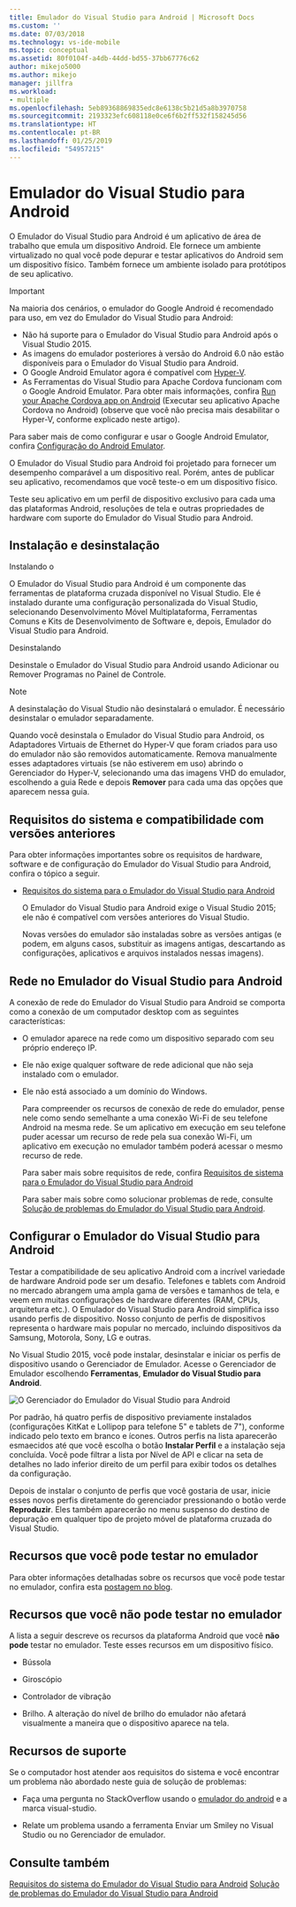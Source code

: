 ```yaml
---
title: Emulador do Visual Studio para Android | Microsoft Docs
ms.custom: ''
ms.date: 07/03/2018
ms.technology: vs-ide-mobile
ms.topic: conceptual
ms.assetid: 80f0104f-a4db-44dd-bd55-37bb67776c62
author: mikejo5000
ms.author: mikejo
manager: jillfra
ms.workload:
- multiple
ms.openlocfilehash: 5eb89368869835edc8e6138c5b21d5a8b3970758
ms.sourcegitcommit: 2193323efc608118e0ce6f6b2ff532f158245d56
ms.translationtype: HT
ms.contentlocale: pt-BR
ms.lasthandoff: 01/25/2019
ms.locfileid: "54957215"
---
```

# <a name="visual-studio-emulator-for-android"></a>Emulador do Visual Studio para Android

O Emulador do Visual Studio para Android é um aplicativo de área de trabalho que emula um dispositivo Android. Ele fornece um ambiente virtualizado no qual você pode depurar e testar aplicativos do Android sem um dispositivo físico. Também fornece um ambiente isolado para protótipos de seu aplicativo.

> [!IMPORTANT]
> Na maioria dos cenários, o emulador do Google Android é recomendado para uso, em vez do Emulador do Visual Studio para Android:
> - Não há suporte para o Emulador do Visual Studio para Android após o Visual Studio 2015.
> - As imagens do emulador posteriores à versão do Android 6.0 não estão disponíveis para o Emulador do Visual Studio para Android.
> - O Google Android Emulator agora é compatível com [Hyper-V](https://docs.microsoft.com/xamarin/android/get-started/installation/android-emulator/hardware-acceleration#hyper-v).
> - As Ferramentas do Visual Studio para Apache Cordova funcionam com o Google Android Emulator. Para obter mais informações, confira [Run your Apache Cordova app on Android](/visualstudio/cross-platform/tools-for-cordova/run-your-app/run-app-android#google-android-emulator) (Executar seu aplicativo Apache Cordova no Android) (observe que você não precisa mais desabilitar o Hyper-V, conforme explicado neste artigo).
>
> Para saber mais de como configurar e usar o Google Android Emulator, confira [Configuração do Android Emulator](https://docs.microsoft.com/xamarin/android/get-started/installation/android-emulator/).

 O Emulador do Visual Studio para Android foi projetado para fornecer um desempenho comparável a um dispositivo real. Porém, antes de publicar seu aplicativo, recomendamos que você teste-o em um dispositivo físico.

 Teste seu aplicativo em um perfil de dispositivo exclusivo para cada uma das plataformas Android, resoluções de tela e outras propriedades de hardware com suporte do Emulador do Visual Studio para Android.

##  <a name="Installing"></a>Instalação e desinstalação
 Instalando o

 O Emulador do Visual Studio para Android é um componente das ferramentas de plataforma cruzada disponível no Visual Studio. Ele é instalado durante uma configuração personalizada do Visual Studio, selecionando Desenvolvimento Móvel Multiplataforma, Ferramentas Comuns e Kits de Desenvolvimento de Software e, depois, Emulador do Visual Studio para Android.

 Desinstalando

 Desinstale o Emulador do Visual Studio para Android usando Adicionar ou Remover Programas no Painel de Controle.

> [!NOTE]
>  A desinstalação do Visual Studio não desinstalará o emulador. É necessário desinstalar o emulador separadamente.

 Quando você desinstala o Emulador do Visual Studio para Android, os Adaptadores Virtuais de Ethernet do Hyper-V que foram criados para uso do emulador não são removidos automaticamente. Remova manualmente esses adaptadores virtuais (se não estiverem em uso) abrindo o Gerenciador do Hyper-V, selecionando uma das imagens VHD do emulador, escolhendo a guia Rede e depois **Remover** para cada uma das opções que aparecem nessa guia.

##  <a name="Requirements"></a>Requisitos do sistema e compatibilidade com versões anteriores
 Para obter informações importantes sobre os requisitos de hardware, software e de configuração do Emulador do Visual Studio para Android, confira o tópico a seguir.

- [Requisitos do sistema para o Emulador do Visual Studio para Android](../cross-platform/system-requirements-for-the-visual-studio-emulator-for-android.md)

  O Emulador do Visual Studio para Android exige o Visual Studio 2015; ele não é compatível com versões anteriores do Visual Studio.

  Novas versões do emulador são instaladas sobre as versões antigas (e podem, em alguns casos, substituir as imagens antigas, descartando as configurações, aplicativos e arquivos instalados nessas imagens).

##  <a name="Networking"></a>Rede no Emulador do Visual Studio para Android
 A conexão de rede do Emulador do Visual Studio para Android se comporta como a conexão de um computador desktop com as seguintes características:

- O emulador aparece na rede como um dispositivo separado com seu próprio endereço IP.

- Ele não exige qualquer software de rede adicional que não seja instalado com o emulador.

- Ele não está associado a um domínio do Windows.

  Para compreender os recursos de conexão de rede do emulador, pense nele como sendo semelhante a uma conexão Wi-Fi de seu telefone Android na mesma rede. Se um aplicativo em execução em seu telefone puder acessar um recurso de rede pela sua conexão Wi-Fi, um aplicativo em execução no emulador também poderá acessar o mesmo recurso de rede.

  Para saber mais sobre requisitos de rede, confira [Requisitos de sistema para o Emulador do Visual Studio para Android](../cross-platform/system-requirements-for-the-visual-studio-emulator-for-android.md)

  Para saber mais sobre como solucionar problemas de rede, consulte [Solução de problemas do Emulador do Visual Studio para Android](../cross-platform/troubleshooting-the-visual-studio-emulator-for-android.md).

##  <a name="Configuring"></a>Configurar o Emulador do Visual Studio para Android
 Testar a compatibilidade de seu aplicativo Android com a incrível variedade de hardware Android pode ser um desafio. Telefones e tablets com Android no mercado abrangem uma ampla gama de versões e tamanhos de tela, e veem em muitas configurações de hardware diferentes (RAM, CPUs, arquitetura etc.). O Emulador do Visual Studio para Android simplifica isso usando perfis de dispositivo. Nosso conjunto de perfis de dispositivos representa o hardware mais popular no mercado, incluindo dispositivos da Samsung, Motorola, Sony, LG e outras.

 No Visual Studio 2015, você pode instalar, desinstalar e iniciar os perfis de dispositivo usando o Gerenciador de Emulador. Acesse o Gerenciador de Emulador escolhendo **Ferramentas**, **Emulador do Visual Studio para Android**.

 ![O Gerenciador do Emulador do Visual Studio para Android](../cross-platform/media/android_emu_manager.png "Android_Emu_Manager")

 Por padrão, há quatro perfis de dispositivo previamente instalados (configurações KitKat e Lollipop para telefone 5" e tablets de 7"), conforme indicado pelo texto em branco e ícones. Outros perfis na lista aparecerão esmaecidos até que você escolha o botão **Instalar Perfil** e a instalação seja concluída. Você pode filtrar a lista por Nível de API e clicar na seta de detalhes no lado inferior direito de um perfil para exibir todos os detalhes da configuração.

 Depois de instalar o conjunto de perfis que você gostaria de usar, inicie esses novos perfis diretamente do gerenciador pressionando o botão verde **Reproduzir**. Eles também aparecerão no menu suspenso do destino de depuração em qualquer tipo de projeto móvel de plataforma cruzada do Visual Studio.

##  <a name="FeaturesTest"></a> Recursos que você pode testar no emulador
 Para obter informações detalhadas sobre os recursos que você pode testar no emulador, confira esta [postagem no blog](https://blogs.msdn.microsoft.com/devops/2014/11/12/introducing-visual-studios-emulator-for-android/).

##  <a name="FeaturesNonTest"></a> Recursos que você não pode testar no emulador
 A lista a seguir descreve os recursos da plataforma Android que você **não pode** testar no emulador. Teste esses recursos em um dispositivo físico.

-   Bússola

-   Giroscópio

-   Controlador de vibração

-   Brilho. A alteração do nível de brilho do emulador não afetará visualmente a maneira que o dispositivo aparece na tela.

##  <a name="Support"></a> Recursos de suporte
 Se o computador host atender aos requisitos do sistema e você encontrar um problema não abordado neste guia de solução de problemas:

-   Faça uma pergunta no StackOverflow usando o [emulador do android](http://stackoverflow.com/questions/tagged/android-emulator) e a marca visual-studio.

-   Relate um problema usando a ferramenta Enviar um Smiley no Visual Studio ou no Gerenciador de emulador.

## <a name="see-also"></a>Consulte também
 [Requisitos do sistema do Emulador do Visual Studio para Android](../cross-platform/system-requirements-for-the-visual-studio-emulator-for-android.md) [Solução de problemas do Emulador do Visual Studio para Android](../cross-platform/troubleshooting-the-visual-studio-emulator-for-android.md)
